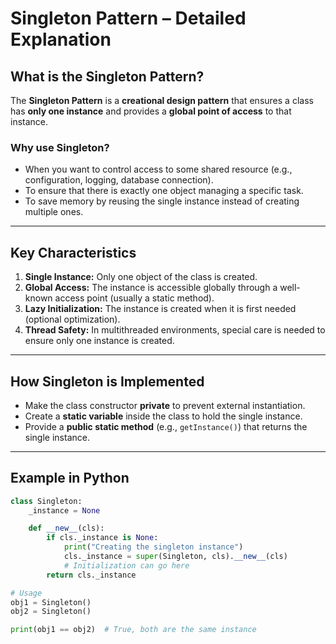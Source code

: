 # Singleton Pattern – Detailed Explanation

## What is the Singleton Pattern?

The **Singleton Pattern** is a **creational design pattern** that ensures a class has **only one instance** and provides a **global point of access** to that instance.

### Why use Singleton?

- When you want to control access to some shared resource (e.g., configuration, logging, database connection).
- To ensure that there is exactly one object managing a specific task.
- To save memory by reusing the single instance instead of creating multiple ones.

---

## Key Characteristics

1. **Single Instance:** Only one object of the class is created.
2. **Global Access:** The instance is accessible globally through a well-known access point (usually a static method).
3. **Lazy Initialization:** The instance is created when it is first needed (optional optimization).
4. **Thread Safety:** In multithreaded environments, special care is needed to ensure only one instance is created.

---

## How Singleton is Implemented

- Make the class constructor **private** to prevent external instantiation.
- Create a **static variable** inside the class to hold the single instance.
- Provide a **public static method** (e.g., `getInstance()`) that returns the single instance.

---

## Example in Python

```python
class Singleton:
    _instance = None

    def __new__(cls):
        if cls._instance is None:
            print("Creating the singleton instance")
            cls._instance = super(Singleton, cls).__new__(cls)
            # Initialization can go here
        return cls._instance

# Usage
obj1 = Singleton()
obj2 = Singleton()

print(obj1 == obj2)  # True, both are the same instance
```
